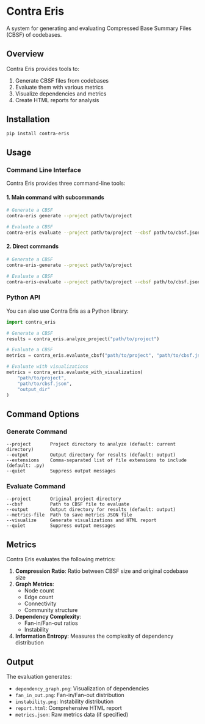 # Contra Eris

A system for generating and evaluating Compressed Base Summary Files (CBSF) of codebases.

## Overview

Contra Eris provides tools to:
1. Generate CBSF files from codebases
2. Evaluate them with various metrics
3. Visualize dependencies and metrics
4. Create HTML reports for analysis

## Installation

```bash
pip install contra-eris
```

## Usage

### Command Line Interface

Contra Eris provides three command-line tools:

#### 1. Main command with subcommands

```bash
# Generate a CBSF
contra-eris generate --project path/to/project

# Evaluate a CBSF
contra-eris evaluate --project path/to/project --cbsf path/to/cbsf.json --visualize
```

#### 2. Direct commands

```bash
# Generate a CBSF
contra-eris-generate --project path/to/project

# Evaluate a CBSF
contra-eris-evaluate --project path/to/project --cbsf path/to/cbsf.json --visualize
```

### Python API

You can also use Contra Eris as a Python library:

```python
import contra_eris

# Generate a CBSF
results = contra_eris.analyze_project("path/to/project")

# Evaluate a CBSF
metrics = contra_eris.evaluate_cbsf("path/to/project", "path/to/cbsf.json")

# Evaluate with visualizations
metrics = contra_eris.evaluate_with_visualization(
    "path/to/project", 
    "path/to/cbsf.json", 
    "output_dir"
)
```

## Command Options

### Generate Command

```
--project       Project directory to analyze (default: current directory)
--output        Output directory for results (default: output)
--extensions    Comma-separated list of file extensions to include (default: .py)
--quiet         Suppress output messages
```

### Evaluate Command

```
--project       Original project directory
--cbsf          Path to CBSF file to evaluate
--output        Output directory for results (default: output)
--metrics-file  Path to save metrics JSON file
--visualize     Generate visualizations and HTML report
--quiet         Suppress output messages
```

## Metrics

Contra Eris evaluates the following metrics:

1. **Compression Ratio**: Ratio between CBSF size and original codebase size
2. **Graph Metrics**: 
   - Node count
   - Edge count
   - Connectivity
   - Community structure
3. **Dependency Complexity**:
   - Fan-in/Fan-out ratios
   - Instability
4. **Information Entropy**: Measures the complexity of dependency distribution

## Output

The evaluation generates:
- `dependency_graph.png`: Visualization of dependencies
- `fan_in_out.png`: Fan-in/Fan-out distribution
- `instability.png`: Instability distribution
- `report.html`: Comprehensive HTML report
- `metrics.json`: Raw metrics data (if specified)
